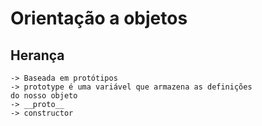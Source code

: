 # Orientação a objetos

## Herança
    -> Baseada em protótipos
    -> prototype é uma variável que armazena as definições
    do nosso objeto
    -> __proto__
    -> constructor
